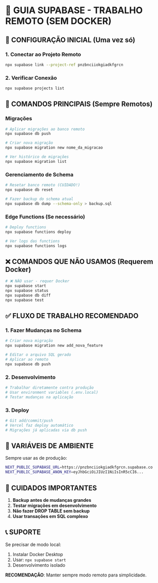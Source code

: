 # 📖 GUIA SUPABASE - TRABALHO REMOTO (SEM DOCKER)

## 🎯 CONFIGURAÇÃO INICIAL (Uma vez só)

### 1. Conectar ao Projeto Remoto
```bash
npx supabase link --project-ref pnzbnciiokgiadkfgrcn
```

### 2. Verificar Conexão
```bash
npx supabase projects list
```

## 🔧 COMANDOS PRINCIPAIS (Sempre Remotos)

### Migrações
```bash
# Aplicar migrações ao banco remoto
npx supabase db push

# Criar nova migração
npx supabase migration new nome_da_migracao

# Ver histórico de migrações
npx supabase migration list
```

### Gerenciamento de Schema
```bash
# Resetar banco remoto (CUIDADO!)
npx supabase db reset

# Fazer backup do schema atual
npx supabase db dump --schema-only > backup.sql
```

### Edge Functions (Se necessário)
```bash
# Deploy functions
npx supabase functions deploy

# Ver logs das functions
npx supabase functions logs
```

## ❌ COMANDOS QUE NÃO USAMOS (Requerem Docker)

```bash
# ❌ NÃO usar - requer Docker
npx supabase start
npx supabase status
npx supabase db diff
npx supabase test
```

## ✅ FLUXO DE TRABALHO RECOMENDADO

### 1. Fazer Mudanças no Schema
```bash
# Criar nova migração
npx supabase migration new add_nova_feature

# Editar o arquivo SQL gerado
# Aplicar ao remoto
npx supabase db push
```

### 2. Desenvolvimento
```bash
# Trabalhar diretamente contra produção
# Usar environment variables (.env.local)
# Testar mudanças na aplicação
```

### 3. Deploy
```bash
# Git add/commit/push
# Vercel faz deploy automático
# Migrações já aplicadas via db push
```

## 🔐 VARIÁVEIS DE AMBIENTE

Sempre usar as de produção:
```bash
NEXT_PUBLIC_SUPABASE_URL=https://pnzbnciiokgiadkfgrcn.supabase.co
NEXT_PUBLIC_SUPABASE_ANON_KEY=eyJhbGciOiJIUzI1NiIsInR5cCI6...
```

## 🚨 CUIDADOS IMPORTANTES

1. **Backup antes de mudanças grandes**
2. **Testar migrações em desenvolvimento**
3. **Não fazer DROP TABLE sem backup**
4. **Usar transações em SQL complexo**

## 📞 SUPORTE

Se precisar de modo local:
1. Instalar Docker Desktop
2. Usar: `npx supabase start`
3. Desenvolvimento isolado

**RECOMENDAÇÃO**: Manter sempre modo remoto para simplicidade.